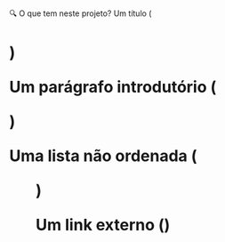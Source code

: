 🔍 O que tem neste projeto?
Um título (<h1>)

Um parágrafo introdutório (<p>)

Uma lista não ordenada (<ul>)

Um link externo (<a>)
